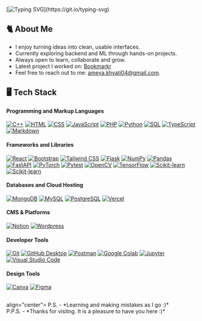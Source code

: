 [![Typing SVG](https://readme-typing-svg.demolab.com?font=Barriecito&size=50&duration=4000&center=true&multiline=true&width=1435&height=130&lines=Hello+there+🦖+;I+am+Ameya+Khyati.)](https://git.io/typing-svg)

 ## 🐈 About Me
 
- I enjoy turning ideas into clean, usable interfaces.  
- Currently exploring backend and ML through hands-on projects.  
- Always open to learn, collaborate and grow. 
- Latest project I worked on: [Bookmarkr](https://github.com/ameyakhyati/Bookmarkr)
- Feel free to reach out to me: ameya.khyati04@gmail.com. 

## 🖥️ Tech Stack

  <h4>  Programming and Markup Languages</h4>
      <a href="#"><img alt="C++" src="https://custom-icon-badges.demolab.com/badge/C++-9C033A.svg?logo=cpp2&logoColor=white"></a>  
      <a href="#"><img alt="HTML" src="https://img.shields.io/badge/HTML-E34F26.svg?logo=html5&logoColor=white"></a>
      <a href="#"><img alt="CSS" src="https://img.shields.io/badge/CSS-007ACC.svg?logo=css3&logoColor=white"></a>  
      <a href="#"><img alt="JavaScript" src="https://img.shields.io/badge/JavaScript-F7DF1E.svg?logo=javascript&logoColor=black"></a>
      <a href="#"><img alt="PHP" src="https://img.shields.io/badge/PHP-777BB4.svg?logo=php&logoColor=white"></a>
      <a href="#"><img alt="Python" src="https://img.shields.io/badge/Python-14354C.svg?logo=python&logoColor=white"></a>
      <a href="#"><img alt="SQL" src="https://custom-icon-badges.demolab.com/badge/SQL-150458.svg?logo=database&logoColor=white"></a>
      <a href="#"><img alt="TypeScript" src="https://img.shields.io/badge/TypeScript-007ACC.svg?logo=typescript&logoColor=white"></a>
      <a href="#"><img alt="Markdown" src="https://img.shields.io/badge/Markdown-000000.svg?logo=markdown&logoColor=white"></a>

  <h4>  Frameworks and Libraries</h4>
      <a href="#"><img alt="React" src="https://img.shields.io/badge/React-20232a.svg?logo=react&logoColor=%2361DAFB"></a>
      <a href="#"><img alt="Bootstrap" src="https://img.shields.io/badge/Bootstrap-7952B3.svg?logo=bootstrap&logoColor=white"></a>
      <a href="#"><img alt="Tailwind CSS" src="https://img.shields.io/badge/Tailwind CSS-007ACC.svg?logo=TailwindCSS&logoColor=white"></a>
      <a href="#"><img alt="Flask" src="https://img.shields.io/badge/Flask-000000.svg?logo=flask&logoColor=white"></a>
      <a href="#"><img alt="NumPy" src="https://img.shields.io/badge/Numpy-013243.svg?logo=numpy&logoColor=white"></a>
      <a href="#"><img alt="Pandas" src="https://img.shields.io/badge/Pandas-150458.svg?logo=pandas&logoColor=white"></a>
      <a href="#"><img alt="FastAPI" src="https://img.shields.io/badge/FastAPI-4ea94b.svg?logo=fastapi&logoColor=white"></a>
      <a href="#"><img alt="PyTorch" src="https://img.shields.io/badge/PyTorch-E34F26.svg?logo=PyTorch&logoColor=white"></a>
      <a href="#"><img alt="Pytest" src="https://img.shields.io/badge/Pytest-007ACC.svg?logo=pytest&logoColor=white"></a>
      <a href="#"><img alt="OpenCV" src="https://img.shields.io/badge/OpenCV-9C033A.svg?logo=opencv&logoColor=white"></a>
      <a href="#"><img alt="TensorFlow" src="https://img.shields.io/badge/TensorFlow-E34F26.svg?logo=TensorFlow&logoColor=white"></a>
      <a href="#"><img alt="Scikit-learn" src="https://img.shields.io/badge/-scikit--learn-%23F7931E?logo=scikit-learn&logoColor=white"></a>
      <a href="#"><img alt="Scikit-learn" src="https://custom-icon-badges.demolab.com/badge/matplotlib-4ea94b?logo=matplotlib&logoColor=fff"></a>


  <h4> Databases and Cloud Hosting</h4>
      <a href="#"><img alt="MongoDB" src ="https://img.shields.io/badge/MongoDB-4ea94b.svg?logo=mongodb&logoColor=white"></a>
      <a href="#"><img alt="MySQL" src="https://img.shields.io/badge/MySQL-150458.svg?logo=mysql&logoColor=white"></a>
      <a href="#"><img alt="PostgreSQL" src ="https://img.shields.io/badge/PostgreSQL-316192.svg?logo=postgresql&logoColor=white"></a>
      <a href="#"><img alt="Vercel" src="https://img.shields.io/badge/Vercel-000000.svg?logo=vercel&logoColor=white"></a>


  <h4> CMS & Platforms </h4>
      <a href="#"><img alt="Notion" src="https://img.shields.io/badge/Notion-010101.svg?logo=notion&logoColor=white"></a> 
      <a href="#"><img alt="Wordpress" src="https://img.shields.io/badge/Wordpress-007ACC?logo=wordpress&logoColor=white"></a>

  <h4> Developer Tools</h4>
      <a href="#"><img alt="Git" src="https://img.shields.io/badge/Git-F05033.svg?logo=git&logoColor=white"></a>
      <a href="#"><img alt="GitHub Desktop" src="https://img.shields.io/badge/GitHub%20Desktop-8034A9.svg?logo=github&logoColor=white"></a>
      <a href="#"><img alt="Postman" src="https://img.shields.io/badge/Postman-E34F26?logo=postman&logoColor=white"></a>
      <a href="#"><img alt="Google Colab" src="https://img.shields.io/badge/Google%20Colab-F9AB00?logo=googlecolab&logoColor=fff"></a>
      <a href="#"><img alt="Jupyter" src="https://img.shields.io/badge/Jupyter-E34F26.svg?logo=Jupyter&logoColor=white"></a>
      <a href="#"><img alt="Visual Studio Code" src="https://custom-icon-badges.demolab.com/badge/Visual%20Studio%20Code-0078d7.svg?logo=vsc&logoColor=white"></a>

  <h4>  Design Tools </h4>
      <a href="#"><img alt="Canva" src="https://img.shields.io/badge/Canva-3969E7.svg?&logo=Canva&logoColor=white"></a>
      <a href="#"><img alt="Figma" src="https://img.shields.io/badge/Figma-9C033A?logo=figma&logoColor=white"></a>

##  
  <p> align="center">
     P.S. - *Learning and making mistakes as I go :)* <br/>
     P.P.S. - *Thanks for visitng. It is a pleasure to have you here :)*
  </p>
